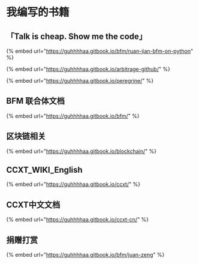 # 我编写的书籍

## 「Talk is cheap. Show me the code」

{% embed url="https://guhhhhaa.gitbook.io/bfm/ruan-jian-bfm-on-python" %}

{% embed url="https://guhhhhaa.gitbook.io/arbitrage-github/" %}

{% embed url="https://guhhhhaa.gitbook.io/peregrine/" %}

## BFM 联合体文档

{% embed url="https://guhhhhaa.gitbook.io/bfm/" %}

## 区块链相关

{% embed url="https://guhhhhaa.gitbook.io/blockchain/" %}

## CCXT\_WIKI\_English

{% embed url="https://guhhhhaa.gitbook.io/ccxt/" %}

## CCXT中文文档

{% embed url="https://guhhhhaa.gitbook.io/ccxt-cn/" %}

## 捐赠打赏

{% embed url="https://guhhhhaa.gitbook.io/bfm/juan-zeng" %}

